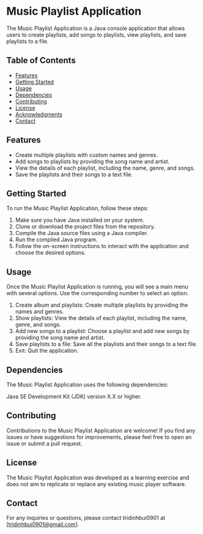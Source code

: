 # Music Playlist Application
The Music Playlist Application is a Java console application that allows users to create playlists, add songs to playlists, view playlists, and save playlists to a file.

## Table of Contents
- [Features](#features)
- [Getting Started](#getting-started)
- [Usage](#usage)
- [Dependencies](#dependencies)
- [Contributing](#contributing)
- [License](#license)
- [Acknowledgments](#acknowledgments)
- [Contact](#contact)

## Features<a name="features"></a>
* Create multiple playlists with custom names and genres.
* Add songs to playlists by providing the song name and artist.
* View the details of each playlist, including the name, genre, and songs.
* Save the playlists and their songs to a text file.

## Getting Started<a name="getting-started"></a>
To run the Music Playlist Application, follow these steps:

1. Make sure you have Java installed on your system.
2. Clone or download the project files from the repository.
3. Compile the Java source files using a Java compiler.
4. Run the compiled Java program.
5. Follow the on-screen instructions to interact with the application and choose the desired options.

## Usage<a name="usage"></a>
Once the Music Playlist Application is running, you will see a main menu with several options. Use the corresponding number to select an option.

1. Create album and playlists: Create multiple playlists by providing the names and genres.
2. Show playlists: View the details of each playlist, including the name, genre, and songs.
3. Add new songs to a playlist: Choose a playlist and add new songs by providing the song name and artist.
4. Save playlists to a file: Save all the playlists and their songs to a text file.
5. Exit: Quit the application.

## Dependencies<a name="dependencies"></a>
The Music Playlist Application uses the following dependencies:

Java SE Development Kit (JDK) version X.X or higher.

## Contributing<a name="contributing"></a>
Contributions to the Music Playlist Application are welcome! If you find any issues or have suggestions for improvements, please feel free to open an issue or submit a pull request.

## License<a name="license"></a>
The Music Playlist Application was developed as a learning exercise and does not aim to replicate or replace any existing music player software.

## Contact<a name="contact"></a>
For any inquiries or questions, please contact tridinhbui0901 at [tridinhbui0901@gmail.com].

